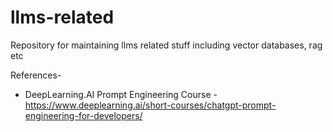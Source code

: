 # llms-related

Repository for maintaining llms related stuff including vector databases, rag etc

References-
- DeepLearning.AI Prompt Engineering Course - https://www.deeplearning.ai/short-courses/chatgpt-prompt-engineering-for-developers/
